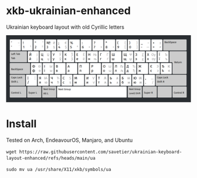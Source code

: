 # xkb-ukrainian-enhanced
Ukrainian keyboard layout with old Cyrillic letters

![Ukrainian enhanced](https://raw.githubusercontent.com/savetier/Ukrainian-enhanced-xkb/refs/heads/main/Ukrainian_enhanced.png)

# Install

Tested on Arch, EndeavourOS, Manjaro, and Ubuntu

```wget https://raw.githubusercontent.com/savetier/ukrainian-keyboard-layout-enhanced/refs/heads/main/ua```

```sudo mv ua /usr/share/X11/xkb/symbols/ua```
